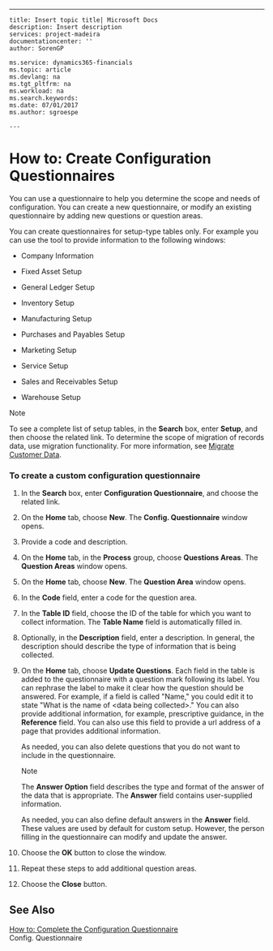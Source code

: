 ---
    title: Insert topic title| Microsoft Docs
    description: Insert description
    services: project-madeira
    documentationcenter: ''
    author: SorenGP

    ms.service: dynamics365-financials
    ms.topic: article
    ms.devlang: na
    ms.tgt_pltfrm: na
    ms.workload: na
    ms.search.keywords:
    ms.date: 07/01/2017
    ms.author: sgroespe

    ---
# How to: Create Configuration Questionnaires
You can use a questionnaire to help you determine the scope and needs of configuration. You can create a new questionnaire, or modify an existing questionnaire by adding new questions or question areas.  
  
 You can create questionnaires for setup-type tables only. For example you can use the tool to provide information to the following windows:  
  
-   Company Information  
  
-   Fixed Asset Setup  
  
-   General Ledger Setup  
  
-   Inventory Setup  
  
-   Manufacturing Setup  
  
-   Purchases and Payables Setup  
  
-   Marketing Setup  
  
-   Service Setup  
  
-   Sales and Receivables Setup  
  
-   Warehouse Setup  
  
> [!NOTE]  
>  To see a complete list of setup tables, in the **Search** box, enter **Setup**, and then choose the related link. To determine the scope of migration of records data, use migration functionality. For more information, see [Migrate Customer Data](../migrate-customer-data.md).  
  
### To create a custom configuration questionnaire  
  
1.  In the **Search** box, enter **Configuration Questionnaire**, and choose the related link.  
  
2.  On the **Home** tab, choose **New**. The **Config. Questionnaire** window opens.  
  
3.  Provide a code and description.  
  
4.  On the **Home** tab, in the **Process** group, choose **Questions Areas**. The **Question Areas** window opens.  
  
5.  On the **Home** tab, choose **New**. The **Question Area** window opens.  
  
6.  In the **Code** field, enter a code for the question area.  
  
7.  In the **Table ID** field, choose the ID of the table for which you want to collect information. The **Table Name** field is automatically filled in.  
  
8.  Optionally, in the **Description** field, enter a description. In general, the description should describe the type of information that is being collected.  
  
9. On the **Home** tab, choose **Update Questions**. Each field in the table is added to the questionnaire with a question mark following its label. You can rephrase the label to make it clear how the question should be answered. For example, if a field is called "Name," you could edit it to state "What is the name of \<data being collected\>." You can also provide additional information, for example, prescriptive guidance, in the **Reference** field. You can also use this field to provide a url address of a page that provides additional information.  
  
     As needed, you can also delete questions that you do not want to include in the questionnaire.  
  
    > [!NOTE]  
    >  The **Answer Option** field describes the type and format of the answer of the data that is appropriate. The **Answer** field contains user-supplied information.  
    >   
    >  As needed, you can also define default answers in the **Answer** field. These values are used by default for custom setup. However, the person filling in the questionnaire can modify and update the answer.  
  
10. Choose the **OK** button to close the window.  
  
11. Repeat these steps to add additional question areas.  
  
12. Choose the **Close** button.  
  
## See Also  
 [How to: Complete the Configuration Questionnaire](../how-to-complete-the-configuration-questionnaire.md)   
 Config. Questionnaire